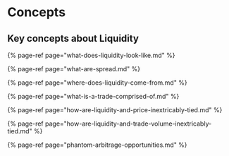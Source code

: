 # Concepts

## Key concepts about Liquidity

{% page-ref page="what-does-liquidity-look-like.md" %}

{% page-ref page="what-are-spread.md" %}

{% page-ref page="where-does-liquidity-come-from.md" %}

{% page-ref page="what-is-a-trade-comprised-of.md" %}

{% page-ref page="how-are-liquidity-and-price-inextricably-tied.md" %}

{% page-ref page="how-are-liquidity-and-trade-volume-inextricably-tied.md" %}

{% page-ref page="phantom-arbitrage-opportunities.md" %}




